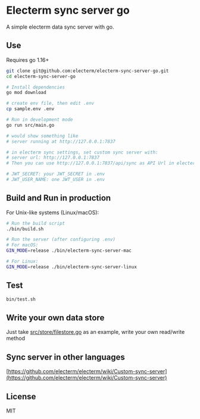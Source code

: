 # Electerm sync server go

A simple electerm data sync server with go.

## Use

Requires go 1.16+

```bash
git clone git@github.com:electerm/electerm-sync-server-go.git
cd electerm-sync-server-go

# Install dependencies
go mod download

# create env file, then edit .env
cp sample.env .env

# Run in development mode
go run src/main.go

# would show something like
# server running at http://127.0.0.1:7837

# in electerm sync settings, set custom sync server with:
# server url: http://127.0.0.1:7837
# Then you can use http://127.0.0.1:7837/api/sync as API Url in electerm custom sync

# JWT_SECRET: your JWT_SECRET in .env
# JWT_USER_NAME: one JWT_USER in .env
```

## Build and Run in production

For Unix-like systems (Linux/macOS):

```bash
# Run the build script
./bin/build.sh

# Run the server (after configuring .env)
# For macOS:
GIN_MODE=release ./bin/electerm-sync-server-mac

# For Linux:
GIN_MODE=release ./bin/electerm-sync-server-linux
```

## Test

```bash
bin/test.sh
```

## Write your own data store

Just take [src/store/filestore.go](src/store/filestore.go) as an example, write your own read/write method

## Sync server in other languages

[https://github.com/electerm/electerm/wiki/Custom-sync-server](https://github.com/electerm/electerm/wiki/Custom-sync-server)

## License

MIT
